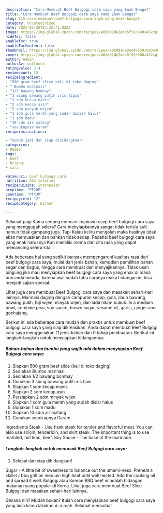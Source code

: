 ```yaml
---
description: "Cara Membuat Beef Bulgogi cara saya yang Enak Banget"
title: "Cara Membuat Beef Bulgogi cara saya yang Enak Banget"
slug: 115-cara-membuat-beef-bulgogi-cara-saya-yang-enak-banget
category: Uncategorized
date: 2023-05-20T14:32:41.022Z
image: https://img-global.cpcdn.com/recipes/a02d91de2ed45f59/680x482cq70/beef-bulgogi-cara-saya-foto-resep-utama.jpg
hideToc: false
enableToc: true
enableTocContent: false
thumbnail: https://img-global.cpcdn.com/recipes/a02d91de2ed45f59/680x482cq70/beef-bulgogi-cara-saya-foto-resep-utama.jpg
cover: https://img-global.cpcdn.com/recipes/a02d91de2ed45f59/680x482cq70/beef-bulgogi-cara-saya-foto-resep-utama.jpg
author: Admin
authorAv: notfound
ratingvalue: 3.4
reviewcount: 15
recipeingredient:
- "500 gram beef slice beli di toko daging"
- " Bumbu marinasi"
- "1/2 bawang bombay"
- "3 siung bawang putih iris tipis"
- "1 sdm kecap manis"
- "2 sdm kecap asin"
- "2 sdm minyak wijen"
- "1 sdm gula merah yang sudah disisr halus"
- "1 sdm madu"
- "10 sdm air matang"
- "secukupnya Garam"
recipeinstructions:

- "Sudah jadi dan siap dihidangkan!"
categories:
- Resep
tags:
- beef
- bulgogi
- cara

katakunci: beef bulgogi cara 
nutrition: 262 calories
recipecuisine: Indonesian
preptime: "PT20M"
cooktime: "PT43M"
recipeyield: "2"
recipecategory: Dinner

---
```



Selamat pagi Kamu sedang mencari inspirasi resep beef bulgogi cara saya yang menggugah selera? Cara menyiapkannya sangat tidak terlalu sulit namun tidak gampang juga. Tapi Kalau keliru mengolah maka hasilnya tidak akan memuaskan dan bahkan tidak sedap. Padahal beef bulgogi cara saya yang enak harusnya Kan memiliki aroma dan cita rasa yang dapat memancing selera kita.


Ada beberapa hal yang sedikit banyak mempengaruhi kualitas rasa dari beef bulgogi cara saya, mulai dari jenis bahan, kemudian pemilihan bahan segar dan bagus, hingga cara membuat dan menyajikannya. Tidak usah bingung jika mau menyiapkan beef bulgogi cara saya yang enak di mana pun anda berada, karena asal sudah tahu caranya maka hidangan ini bisa menjadi sajian spesial.

Lihat juga cara membuat Beef Bulgogi cara saya dan masakan sehari-hari lainnya. Marinasi daging dengan campuran kecap, gula, daun bawang, bawang putih, biji wijen, minyak wijen, dan lada hitam bubuk. In a medium bowl, combine pear, soy sauce, brown sugar, sesame oil, garlic, ginger and gochujang.


Berikut ini ada beberapa cara mudah dan praktis untuk membuat beef bulgogi cara saya yang siap dikreasikan. Anda dapat membuat Beef Bulgogi cara saya menggunakan 11 jenis bahan dan 0 tahap pembuatan. Berikut ini langkah-langkah untuk menyiapkan hidangannya.

<!--inarticleads1-->

##### Bahan-bahan dan bumbu yang wajib ada dalam menyiapkan Beef Bulgogi cara saya:

1. Siapkan 500 gram beef slice (beli di toko daging)
1. Sediakan  Bumbu marinasi
1. Sediakan 1/2 bawang bombay
1. Gunakan 3 siung bawang putih iris tipis
1. Siapkan 1 sdm kecap manis
1. Siapkan 2 sdm kecap asin
1. Persiapkan 2 sdm minyak wijen
1. Siapkan 1 sdm gula merah yang sudah disisr halus
1. Gunakan 1 sdm madu
1. Siapkan 10 sdm air matang
1. Gunakan secukupnya Garam


Ingredients Steak - Use flank steak for tender and flavorful meat. You can also use sirloin, tenderloin, and skirt steak. The important thing is to use marbled, not lean, beef. Soy Sauce - The base of the marinade. 

<!--inarticleads2-->

##### Langkah-langkah untuk memasak Beef Bulgogi cara saya:


1. Selesai dan siap dihidangkan!

Sugar - A little bit of sweetness to balance out the umami-ness. Preheat a skillet / bbq grill on medium high heat until well heated. Add the cooking oil and spread it well. Bulgogi atau Korean BBQ beef ni adalah hidangan makanan yang popular di Korea. Lihat juga cara membuat Beef Slice Bulgogi dan masakan sehari-hari lainnya. 

Gimana nih? Mudah bukan? Itulah cara menyiapkan beef bulgogi cara saya yang bisa kamu lakukan di rumah. Selamat mencoba!
